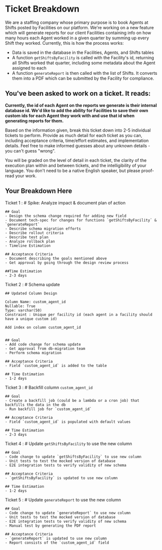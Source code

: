 # Ticket Breakdown
We are a staffing company whose primary purpose is to book Agents at Shifts posted by Facilities on our platform. We're working on a new feature which will generate reports for our client Facilities containing info on how many hours each Agent worked in a given quarter by summing up every Shift they worked. Currently, this is how the process works:

- Data is saved in the database in the Facilities, Agents, and Shifts tables
- A function `getShiftsByFacility` is called with the Facility's id, returning all Shifts worked that quarter, including some metadata about the Agent assigned to each
- A function `generateReport` is then called with the list of Shifts. It converts them into a PDF which can be submitted by the Facility for compliance.

## You've been asked to work on a ticket. It reads:

**Currently, the id of each Agent on the reports we generate is their internal database id. We'd like to add the ability for Facilities to save their own custom ids for each Agent they work with and use that id when generating reports for them.**


Based on the information given, break this ticket down into 2-5 individual tickets to perform. Provide as much detail for each ticket as you can, including acceptance criteria, time/effort estimates, and implementation details. Feel free to make informed guesses about any unknown details - you can't guess "wrong".


You will be graded on the level of detail in each ticket, the clarity of the execution plan within and between tickets, and the intelligibility of your language. You don't need to be a native English speaker, but please proof-read your work.

## Your Breakdown Here

Ticket 1 : 
    # Spike: Analyze impact & document plan of action

    ## Goal
    - Design the schema change required for adding new field
    - Document tech-spec for changes for functions `getShiftsByFacility` & `generateReport`
    - Describe schema migration efforts
    - Describe rollout criteria
    - Describe test plan
    - Analyze rollback plan
    - Timeline Estimation

    ## Acceptance Criteria
    - Document describing the goals mentioned above
    - Get approval by going through the design review process

    ##Time Estimation
    - 2-3 days


Ticket 2 :
    # Schema update

    ## Updated Column Design

    Column Name: custom_agent_id
    Nullable: True
    Type: varchar(50)
    Constraint : Unique per facility id (each agent in a facility should have a unique custom id)

    Add index on column custom_agent_id


    ## Goal
    - Add code change for schema update
    - Get approval from db-migration team
    - Perform schema migration

    ## Acceptance Criteria
    - Field `custom_agent_id` is added to the table

    ## Time Estimation
    - 1-2 days

Ticket 3 :
    # Backfill column `custom_agent_id`

    ## Goal
    - Create a backfill job (could be a lambda or a cron job) that backfills the data in the db
    - Run backfill job for `custom_agent_id`

    ## Acceptance Criteria
    - Field `custom_agent_id` is populated with default values

    ## Time Estimation
    - 2-3 days

Ticket 4 :
    # Update `getShiftsByFacility` to use the new column

    ## Goal
    - Code change to update `getShiftsByFacility` to use new column
    - Unit tests to test the mocked version of database
    - E2E integration tests to verify validity of new schema

    ## Acceptance Criteria
    - `getShiftsByFacility` is updated to use new column

    ## Time Estimation
    - 1-2 days

Ticket 5 :
    # Update `generateReport` to use the new column

    ## Goal
    - Code change to update `generateReport` to use new column
    - Unit tests to test the mocked version of database
    - E2E integration tests to verify validity of new schema
    - Manual test by generating the PDF report

    ## Acceptance Criteria
    - `generateReport` is updated to use new column
    - Report consists of the `custom_agent_id` field
